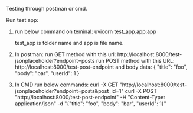 Testing through postman or cmd.

Run test app:
1. run below command on teminal:
   uvicorn test_app.app:app

   test_app is folder name and app is file name.
2. In postman:
   run GET method with this url: http://localhost:8000/test-jsonplaceholder?endpoint=posts
   run POST method with this URL: http://localhost:8000/test-post-endpoint and body 
   data: {
  "title": "foo",
  "body": "bar",
  "userId": 1
}

3. In CMD run below commands:
   curl -X GET "http://localhost:8000/test-jsonplaceholder?endpoint=posts&post_id=1"
   curl -X POST "http://localhost:8000/test-post-endpoint" -H "Content-Type: application/json" -d "{\"title\": \"foo\", \"body\": \"bar\", \"userId\": 1}"
